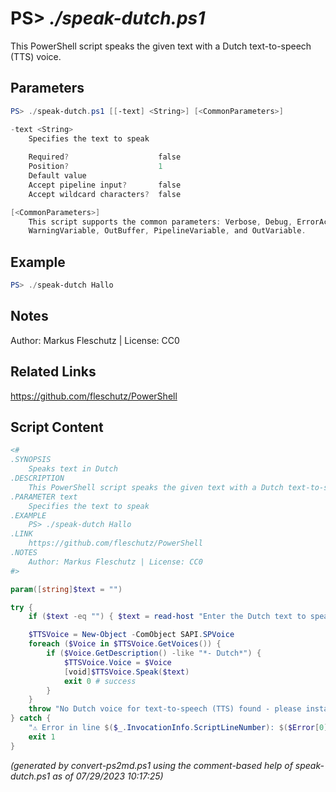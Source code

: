 PS> *./speak-dutch.ps1*
====================

This PowerShell script speaks the given text with a Dutch text-to-speech (TTS) voice.

Parameters
----------
```powershell
PS> ./speak-dutch.ps1 [[-text] <String>] [<CommonParameters>]

-text <String>
    Specifies the text to speak
    
    Required?                    false
    Position?                    1
    Default value                
    Accept pipeline input?       false
    Accept wildcard characters?  false

[<CommonParameters>]
    This script supports the common parameters: Verbose, Debug, ErrorAction, ErrorVariable, WarningAction, 
    WarningVariable, OutBuffer, PipelineVariable, and OutVariable.
```

Example
-------
```powershell
PS> ./speak-dutch Hallo

```

Notes
-----
Author: Markus Fleschutz | License: CC0

Related Links
-------------
https://github.com/fleschutz/PowerShell

Script Content
--------------
```powershell
<#
.SYNOPSIS
	Speaks text in Dutch
.DESCRIPTION
	This PowerShell script speaks the given text with a Dutch text-to-speech (TTS) voice.
.PARAMETER text
	Specifies the text to speak
.EXAMPLE
	PS> ./speak-dutch Hallo
.LINK
	https://github.com/fleschutz/PowerShell
.NOTES
	Author: Markus Fleschutz | License: CC0
#>

param([string]$text = "")

try {
	if ($text -eq "") { $text = read-host "Enter the Dutch text to speak" }

	$TTSVoice = New-Object -ComObject SAPI.SPVoice
	foreach ($Voice in $TTSVoice.GetVoices()) {
		if ($Voice.GetDescription() -like "*- Dutch*") { 
			$TTSVoice.Voice = $Voice
			[void]$TTSVoice.Speak($text)
			exit 0 # success
		}
	}
	throw "No Dutch voice for text-to-speech (TTS) found - please install one"
} catch {
	"⚠️ Error in line $($_.InvocationInfo.ScriptLineNumber): $($Error[0])"
	exit 1
}
```

*(generated by convert-ps2md.ps1 using the comment-based help of speak-dutch.ps1 as of 07/29/2023 10:17:25)*
